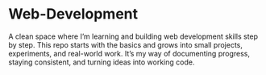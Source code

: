 # Web-Development
A clean space where I’m learning and building web development skills step by step. This repo starts with the basics and grows into small projects, experiments, and real-world work. It’s my way of documenting progress, staying consistent, and turning ideas into working code.
